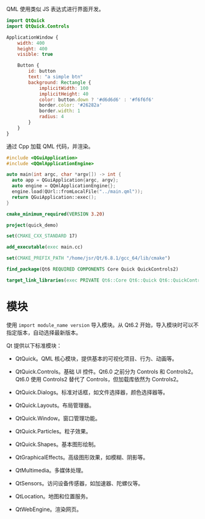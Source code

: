 QML 使用类似 JS 表达式进行界面开发。

```qml
import QtQuick
import QtQuick.Controls

ApplicationWindow {
    width: 400
    height: 400
    visible: true

    Button {
        id: button
        text: "a simple btn"
        background: Rectangle {
            implicitWidth: 100
            implicitHeight: 40
            color: button.down ? '#d6d6d6' : '#f6f6f6'
            border.color: '#26282a'
            border.width: 1
            radius: 4
        }
    }
}
```

通过 Cpp 加载 QML 代码，并渲染。

```cpp
#include <QGuiApplication>
#include <QQmlApplicationEngine>

auto main(int argc, char *argv[]) -> int {
  auto app = QGuiApplication{argc, argv};
  auto engine = QQmlApplicationEngine{};
  engine.load(QUrl::fromLocalFile("../main.qml"));
  return QGuiApplication::exec();
}
```

```cmake
cmake_minimum_required(VERSION 3.20)

project(quick_demo)

set(CMAKE_CXX_STANDARD 17)

add_executable(exec main.cc)

set(CMAKE_PREFIX_PATH "/home/jsr/Qt/6.8.1/gcc_64/lib/cmake")

find_package(Qt6 REQUIRED COMPONENTS Core Quick QuickControls2)

target_link_libraries(exec PRIVATE Qt6::Core Qt6::Quick Qt6::QuickControls2)

```

# 模块

使用 `import module_name version` 导入模块。从 Qt6.2 开始，导入模块时可以不指定版本，自动选择最新版本。

Qt 提供以下标准模块：

- QtQuick。QML 核心模块，提供基本的可视化项目、行为、动画等。

- QtQuick.Controls。基础 UI 控件。Qt6.0 之前分为 Controls 和 Controls2。Qt6.0 使用 Controls2 替代了 Controls，但加载库依然为 Controls2。

- QtQuick.Dialogs。标准对话框，如文件选择器，颜色选择器等。

- QtQuick.Layouts。布局管理器。

- QtQuick.Window。窗口管理功能。

- QtQuick.Particles。粒子效果。

- QtQuick.Shapes。基本图形绘制。

- QtGraphicalEffects。高级图形效果，如模糊、阴影等。

- QtMultimedia。多媒体处理。

- QtSensors。访问设备传感器，如加速器、陀螺仪等。

- QtLocation。地图和位置服务。

- QtWebEngine。渲染网页。
